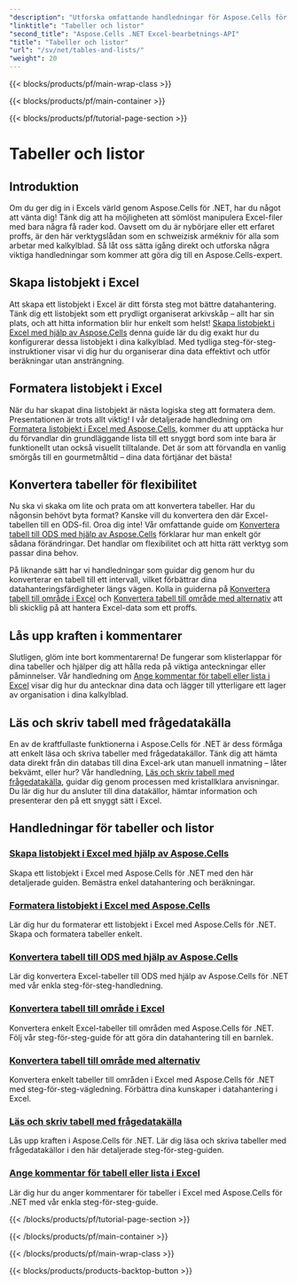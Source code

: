 ```yaml
---
"description": "Utforska omfattande handledningar för Aspose.Cells för .NET för att effektivt hantera Excel-data, skapa tabeller och förbättra dina färdigheter med lättförståeliga guider."
"linktitle": "Tabeller och listor"
"second_title": "Aspose.Cells .NET Excel-bearbetnings-API"
"title": "Tabeller och listor"
"url": "/sv/net/tables-and-lists/"
"weight": 20
---
```


{{< blocks/products/pf/main-wrap-class >}}

{{< blocks/products/pf/main-container >}}

{{< blocks/products/pf/tutorial-page-section >}}

# Tabeller och listor

## Introduktion

Om du ger dig in i Excels värld genom Aspose.Cells för .NET, har du något att vänta dig! Tänk dig att ha möjligheten att sömlöst manipulera Excel-filer med bara några få rader kod. Oavsett om du är nybörjare eller ett erfaret proffs, är den här verktygslådan som en schweizisk armékniv för alla som arbetar med kalkylblad. Så låt oss sätta igång direkt och utforska några viktiga handledningar som kommer att göra dig till en Aspose.Cells-expert.

## Skapa listobjekt i Excel
Att skapa ett listobjekt i Excel är ditt första steg mot bättre datahantering. Tänk dig ett listobjekt som ett prydligt organiserat arkivskåp – allt har sin plats, och att hitta information blir hur enkelt som helst! [Skapa listobjekt i Excel med hjälp av Aspose.Cells](./creating-list-object/) denna guide lär du dig exakt hur du konfigurerar dessa listobjekt i dina kalkylblad. Med tydliga steg-för-steg-instruktioner visar vi dig hur du organiserar dina data effektivt och utför beräkningar utan ansträngning.

## Formatera listobjekt i Excel
När du har skapat dina listobjekt är nästa logiska steg att formatera dem. Presentationen är trots allt viktig! I vår detaljerade handledning om [Formatera listobjekt i Excel med Aspose.Cells](./formatting-list-object/), kommer du att upptäcka hur du förvandlar din grundläggande lista till ett snyggt bord som inte bara är funktionellt utan också visuellt tilltalande. Det är som att förvandla en vanlig smörgås till en gourmetmåltid – dina data förtjänar det bästa!

## Konvertera tabeller för flexibilitet
Nu ska vi skaka om lite och prata om att konvertera tabeller. Har du någonsin behövt byta format? Kanske vill du konvertera den där Excel-tabellen till en ODS-fil. Oroa dig inte! Vår omfattande guide om [Konvertera tabell till ODS med hjälp av Aspose.Cells](./converting-table-to-ods/) förklarar hur man enkelt gör sådana förändringar. Det handlar om flexibilitet och att hitta rätt verktyg som passar dina behov.

På liknande sätt har vi handledningar som guidar dig genom hur du konverterar en tabell till ett intervall, vilket förbättrar dina datahanteringsfärdigheter längs vägen. Kolla in guiderna på [Konvertera tabell till område i Excel](./converting-table-to-range/) och [Konvertera tabell till område med alternativ](./converting-table-to-range-with-options/) att bli skicklig på att hantera Excel-data som ett proffs.

## Lås upp kraften i kommentarer
Slutligen, glöm inte bort kommentarerna! De fungerar som klisterlappar för dina tabeller och hjälper dig att hålla reda på viktiga anteckningar eller påminnelser. Vår handledning om [Ange kommentar för tabell eller lista i Excel](./setting-comment-of-table-or-list/) visar dig hur du antecknar dina data och lägger till ytterligare ett lager av organisation i dina kalkylblad. 

## Läs och skriv tabell med frågedatakälla
En av de kraftfullaste funktionerna i Aspose.Cells för .NET är dess förmåga att enkelt läsa och skriva tabeller med frågedatakällor. Tänk dig att hämta data direkt från din databas till dina Excel-ark utan manuell inmatning – låter bekvämt, eller hur? Vår handledning, [Läs och skriv tabell med frågedatakälla](./reading-and-writing-table-with-query-data-source/), guidar dig genom processen med kristallklara anvisningar. Du lär dig hur du ansluter till dina datakällor, hämtar information och presenterar den på ett snyggt sätt i Excel.

## Handledningar för tabeller och listor
### [Skapa listobjekt i Excel med hjälp av Aspose.Cells](./creating-list-object/)
Skapa ett listobjekt i Excel med Aspose.Cells för .NET med den här detaljerade guiden. Bemästra enkel datahantering och beräkningar.
### [Formatera listobjekt i Excel med Aspose.Cells](./formatting-list-object/)
Lär dig hur du formaterar ett listobjekt i Excel med Aspose.Cells för .NET. Skapa och formatera tabeller enkelt.
### [Konvertera tabell till ODS med hjälp av Aspose.Cells](./converting-table-to-ods/)
Lär dig konvertera Excel-tabeller till ODS med hjälp av Aspose.Cells för .NET med vår enkla steg-för-steg-handledning.
### [Konvertera tabell till område i Excel](./converting-table-to-range/)
Konvertera enkelt Excel-tabeller till områden med Aspose.Cells för .NET. Följ vår steg-för-steg-guide för att göra din datahantering till en barnlek.
### [Konvertera tabell till område med alternativ](./converting-table-to-range-with-options/)
Konvertera enkelt tabeller till områden i Excel med Aspose.Cells för .NET med steg-för-steg-vägledning. Förbättra dina kunskaper i datahantering i Excel.
### [Läs och skriv tabell med frågedatakälla](./reading-and-writing-table-with-query-data-source/)
Lås upp kraften i Aspose.Cells för .NET. Lär dig läsa och skriva tabeller med frågedatakällor i den här detaljerade steg-för-steg-guiden.
### [Ange kommentar för tabell eller lista i Excel](./setting-comment-of-table-or-list/)
Lär dig hur du anger kommentarer för tabeller i Excel med Aspose.Cells för .NET med vår enkla steg-för-steg-guide.

{{< /blocks/products/pf/tutorial-page-section >}}

{{< /blocks/products/pf/main-container >}}

{{< /blocks/products/pf/main-wrap-class >}}

{{< blocks/products/products-backtop-button >}}